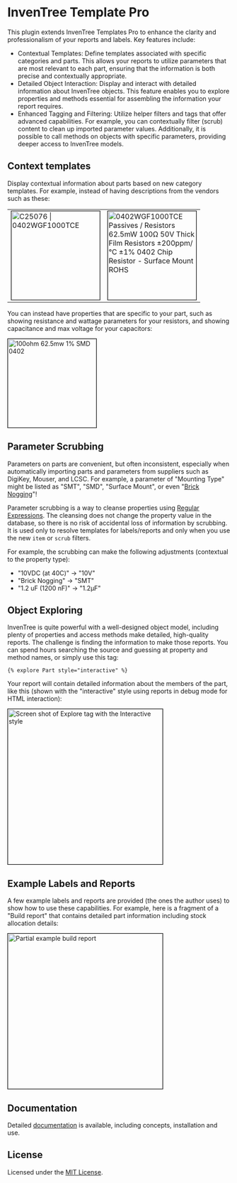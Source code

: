 # InvenTree Template Pro

This plugin extends InvenTree Templates Pro to enhance the clarity and professionalism of your reports
and labels. Key features include:

- Contextual Templates: Define templates associated with specific categories and parts. This allows
your reports to utilize parameters that are most relevant to each part, ensuring that the
information is both precise and contextually appropriate.  
- Detailed Object Interaction: Display and interact with detailed information about InvenTree
objects. This feature enables you to explore properties and methods essential for assembling the
information your report requires.  
- Enhanced Tagging and Filtering: Utilize helper filters and tags that offer advanced capabilities.
For example, you can contextually filter (scrub) content to clean up imported parameter values.
Additionally, it is possible to call methods on objects with specific parameters, providing deeper
access to InvenTree models.

## Context templates

Display contextual information about parts based on new category templates. For example, instead of having descriptions from the vendors such as these:

<table><tr><td>
<img alt="C25076 | 0402WGF1000TCE"
src="https://github.com/cmidgley/inventree-template-pro/raw/main/doc/images/default-label-example.png"
style="border: black 1px solid" width="200px"></td>
<td><img alt="0402WGF1000TCE Passives / Resistors 62.5mW 100Ω 50V Thick Film Resistors ±200ppm/℃ ±1% 0402 Chip Resistor - Surface Mount ROHS"
src="https://github.com/cmidgley/inventree-template-pro/raw/main/doc/images/detailed-label-example.png"
style="border: black 1px solid" width="200px"></td>
</tr>
</table>

You can instead have properties that are specific to your part, such as showing resistance and wattage parameters for your resistors, and showing capacitance and max voltage for your capacitors:

<img alt="100ohm 62.5mw 1% SMD 0402" src="https://github.com/cmidgley/inventree-template-pro/raw/main/doc/images/29mm-label-example.png" style="border: black 1px
solid" width="200px">

## Parameter Scrubbing

Parameters on parts are convenient, but often inconsistent, especially when automatically importing
parts and parameters from suppliers such as DigiKey, Mouser, and LCSC. For example, a parameter of
"Mounting Type" might be listed as "SMT", "SMD", "Surface Mount", or even "[Brick
Nogging](https://www.eevblog.com/forum/chat/where-does-all-the-weird-chinese-component-terminology-come-from/msg4313581/#msg4313581)"!

Parameter scrubbing is a way to cleanse properties using [Regular
Expressions](https://en.wikipedia.org/wiki/Regular_expression).  The cleansing does not change the
property value in the database, so there is no risk of accidental loss of information by scrubbing.
It is used only to resolve templates for labels/reports and only when you use the new `item` or
`scrub` filters.

For example, the scrubbing can make the following adjustments (contextual to the property type):

- "10VDC (at 40C)" -> "10V"
- "Brick Nogging" -> "SMT"
- "1.2 uF (1200 nF)" -> "1.2µF"


## Object Exploring

InvenTree is quite powerful with a well-designed object model, including plenty of properties and access
methods make detailed, high-quality reports. The challenge is finding the information to make those
reports. You can spend hours searching the source and guessing at property and method names, or
simply use this tag:

```django
{% explore Part style="interactive" %}
```

Your report will contain detailed information about the members of the part, like this (shown with
the "interactive" style using reports in debug mode for HTML interaction):

<img alt="Screen shot of Explore tag with the Interactive style" src="https://github.com/cmidgley/inventree-template-pro/raw/main/doc/images/explore-interactive-example.png" style="border: black 1px
solid" width="350px">

## Example Labels and Reports

A few example labels and reports are provided (the ones the author uses) to show how to use these
capabilities. For example, here is a fragment of a "Build report" that contains detailed part
information including stock allocation details:

<img alt="Partial example build report" src="https://github.com/cmidgley/inventree-template-pro/raw/main/doc/images/build-report-example.png" style="border: black 1px
solid" width="350px">


## Documentation

Detailed [documentation](https://github.com/cmidgley/inventree-template-pro/tree/main/doc) is available, including concepts, installation and use.

## License

Licensed under the [MIT License](https://github.com/cmidgley/inventree-template-pro/tree/main/LICENSE).
